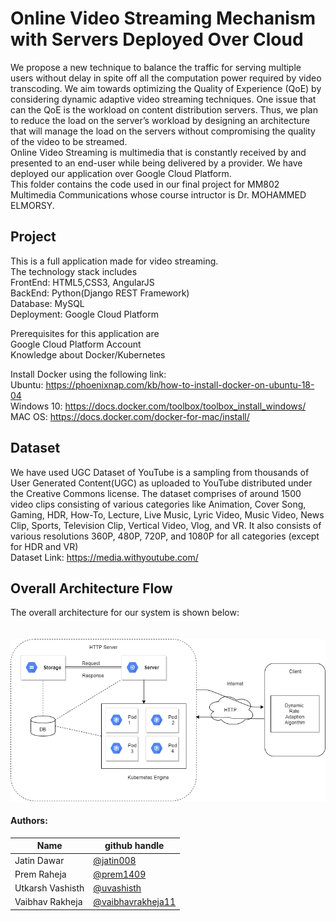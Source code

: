 # Online Video Streaming Mechanism with Servers Deployed Over Cloud

We propose a new technique to balance the traffic for serving multiple users without delay in spite off all the computation power required by video transcoding. We aim towards optimizing the Quality of Experience (QoE) by considering dynamic adaptive video streaming techniques. One issue that can the QoE is the workload on content distribution servers. Thus, we plan to reduce the load on the server’s workload by designing an architecture that will manage the load on the servers without compromising the quality of the video to be streamed. <br>
Online Video Streaming is multimedia that is constantly received by and presented to an end-user while being delivered by a provider. We have deployed our application over Google Cloud Platform. <br>
This folder contains the code used in our final project for MM802 Multimedia Communications whose course intructor is Dr. MOHAMMED ELMORSY.

## Project 
This is a full application made for video streaming.  <br>
The technology stack includes <br>
FrontEnd: HTML5,CSS3, AngularJS <br>
BackEnd: Python(Django REST Framework) <br>
Database: MySQL <br>
Deployment: Google Cloud Platform <br>

Prerequisites for this application are <br>
Google Cloud Platform Account <br>
Knowledge about Docker/Kubernetes <br>

Install Docker using the following link: <br> 
Ubuntu: https://phoenixnap.com/kb/how-to-install-docker-on-ubuntu-18-04 <br>
Windows 10: https://docs.docker.com/toolbox/toolbox_install_windows/ <br>
MAC OS: https://docs.docker.com/docker-for-mac/install/ <br>

## Dataset
We have used UGC Dataset of YouTube is a sampling from thousands of User Generated Content(UGC) as uploaded to YouTube distributed under the Creative Commons license. The dataset comprises of around 1500 video clips consisting of various categories like Animation, Cover Song, Gaming, HDR, How-To, Lecture, Live Music, Lyric Video, Music Video, News Clip, Sports, Television Clip, Vertical Video, Vlog, and VR. It also consists of various resolutions 360P, 480P, 720P, and 1080P for all categories (except for HDR and VR) <br>
Dataset Link: https://media.withyoutube.com/

## Overall Architecture Flow
The overall architecture for our system is shown below: <br><br><br>
![Overall Architecture Flow](https://github.com/prem1409/VideoStreamingMechanism/blob/master/MM802_Project_Architecture.png)

#### Authors:

| Name | github handle |
| ---- | ------ |
| Jatin Dawar | [@jatin008](https://github.com/jatin008) |
| Prem Raheja     | [@prem1409](https://github.com/prem1409) |
| Utkarsh Vashisth     | [@uvashisth](https://github.com/uvashisth) |
| Vaibhav Rakheja | [@vaibhavrakheja11](https://github.com/vaibhavrakheja11) |
